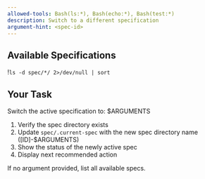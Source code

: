 ```yaml
---
allowed-tools: Bash(ls:*), Bash(echo:*), Bash(test:*)
description: Switch to a different specification
argument-hint: <spec-id>
---
```


## Available Specifications

!`ls -d spec/*/ 2>/dev/null | sort`

## Your Task

Switch the active specification to: $ARGUMENTS

1. Verify the spec directory exists
2. Update `spec/.current-spec` with the new spec directory name ([ID]-$ARGUMENTS)
3. Show the status of the newly active spec
4. Display next recommended action

If no argument provided, list all available specs.